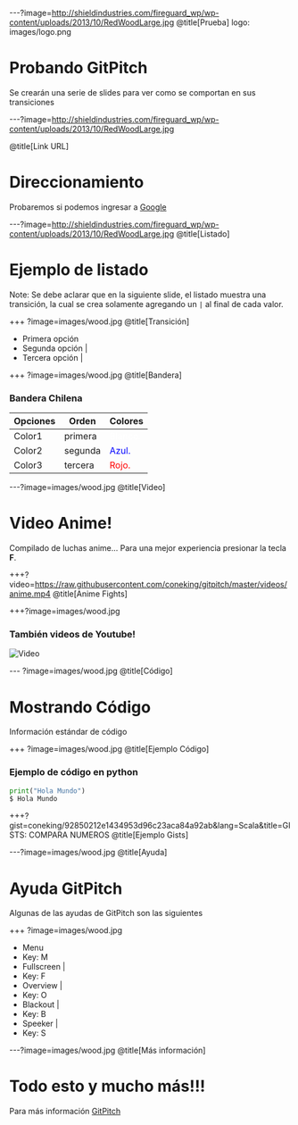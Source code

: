 ---?image=http://shieldindustries.com/fireguard_wp/wp-content/uploads/2013/10/RedWoodLarge.jpg
@title[Prueba]
logo: images/logo.png
# Probando GitPitch

Se crearán una serie de slides para ver como se comportan en sus transiciones

---?image=http://shieldindustries.com/fireguard_wp/wp-content/uploads/2013/10/RedWoodLarge.jpg

@title[Link URL]
# Direccionamiento 

Probaremos si podemos ingresar a [Google](http://www.google.cl)

---?image=http://shieldindustries.com/fireguard_wp/wp-content/uploads/2013/10/RedWoodLarge.jpg
@title[Listado]
# Ejemplo de listado
Note:
Se debe aclarar que en la siguiente slide, el listado muestra una transición, la cual se crea solamente agregando un `|` al final de cada valor.

+++ ?image=images/wood.jpg
@title[Transición]
- Primera opción
- Segunda opción |
- Tercera opción |

+++ ?image=images/wood.jpg
@title[Bandera]
### Bandera Chilena


Opciones | Orden | Colores 
 --- | --- | --- 
Color1 | primera | <span style="font-size:1em; color:white">Blanco.</span>
Color2 | segunda | <span style="font-size:1em; color:blue">Azul.</span>
Color3 | tercera | <span style="font-size:1em; color:red">Rojo.</span>

---?image=images/wood.jpg
@title[Video]
# Video Anime!

Compilado de luchas anime... Para una mejor experiencia presionar la tecla **F**.

+++?video=https://raw.githubusercontent.com/coneking/gitpitch/master/videos/anime.mp4
@title[Anime Fights]

+++?image=images/wood.jpg
### También videos de Youtube!

![Video](https://www.youtube.com/watch?v=DPPUBgJl68w)

--- ?image=images/wood.jpg
@title[Código]
# Mostrando Código

Información estándar de código

+++ ?image=images/wood.jpg
@title[Ejemplo Código]
### Ejemplo de código en python

```python
print("Hola Mundo")
$ Hola Mundo
```


+++?gist=coneking/92850212e1434953d96c23aca84a92ab&lang=Scala&title=GISTS: COMPARA NUMEROS
@title[Ejemplo Gists]

---?image=images/wood.jpg
@title[Ayuda]
# Ayuda GitPitch

Algunas de las ayudas de GitPitch son las siguientes

+++ ?image=images/wood.jpg

- Menu
 - Key: M 
- Fullscreen |
 - Key: F 
- Overview |
 - Key: O 
- Blackout |
 - Key: B 
- Speeker |
 - Key: S 

---?image=images/wood.jpg
@title[Más información]
# Todo esto y mucho más!!!

Para más información [GitPitch](https://github.com/gitpitch/gitpitch)
